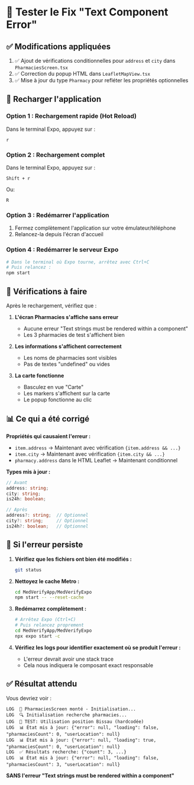# 🧪 Tester le Fix "Text Component Error"

## ✅ Modifications appliquées

1. ✅ Ajout de vérifications conditionnelles pour `address` et `city` dans `PharmaciesScreen.tsx`
2. ✅ Correction du popup HTML dans `LeafletMapView.tsx`
3. ✅ Mise à jour du type `Pharmacy` pour refléter les propriétés optionnelles

## 🔄 Recharger l'application

### Option 1 : Rechargement rapide (Hot Reload)

Dans le terminal Expo, appuyez sur :

```
r
```

### Option 2 : Rechargement complet

Dans le terminal Expo, appuyez sur :

```
Shift + r
```

Ou:

```
R
```

### Option 3 : Redémarrer l'application

1. Fermez complètement l'application sur votre émulateur/téléphone
2. Relancez-la depuis l'écran d'accueil

### Option 4 : Redémarrer le serveur Expo

```bash
# Dans le terminal où Expo tourne, arrêtez avec Ctrl+C
# Puis relancez :
npm start
```

## 🎯 Vérifications à faire

Après le rechargement, vérifiez que :

1. **L'écran Pharmacies s'affiche sans erreur**

   - Aucune erreur "Text strings must be rendered within a <Text> component"
   - Les 3 pharmacies de test s'affichent bien

2. **Les informations s'affichent correctement**

   - Les noms de pharmacies sont visibles
   - Pas de textes "undefined" ou vides

3. **La carte fonctionne**
   - Basculez en vue "Carte"
   - Les markers s'affichent sur la carte
   - Le popup fonctionne au clic

## 📊 Ce qui a été corrigé

**Propriétés qui causaient l'erreur :**

- `item.address` → Maintenant avec vérification `{item.address && ...}`
- `item.city` → Maintenant avec vérification `{item.city && ...}`
- `pharmacy.address` dans le HTML Leaflet → Maintenant conditionnel

**Types mis à jour :**

```typescript
// Avant
address: string;
city: string;
is24h: boolean;

// Après
address?: string;  // Optionnel
city?: string;     // Optionnel
is24h?: boolean;   // Optionnel
```

## 🐛 Si l'erreur persiste

1. **Vérifiez que les fichiers ont bien été modifiés :**

   ```bash
   git status
   ```

2. **Nettoyez le cache Metro :**

   ```bash
   cd MedVerifyApp/MedVerifyExpo
   npm start -- --reset-cache
   ```

3. **Redémarrez complètement :**

   ```bash
   # Arrêtez Expo (Ctrl+C)
   # Puis relancez proprement
   cd MedVerifyApp/MedVerifyExpo
   npx expo start -c
   ```

4. **Vérifiez les logs pour identifier exactement où se produit l'erreur :**
   - L'erreur devrait avoir une stack trace
   - Cela nous indiquera le composant exact responsable

## ✅ Résultat attendu

Vous devriez voir :

```
LOG  🏥 PharmaciesScreen monté - Initialisation...
LOG  🔍 Initialisation recherche pharmacies...
LOG  🧪 TEST: Utilisation position Bissau (hardcodée)
LOG  📊 État mis à jour: {"error": null, "loading": false, "pharmaciesCount": 0, "userLocation": null}
LOG  📊 État mis à jour: {"error": null, "loading": true, "pharmaciesCount": 0, "userLocation": null}
LOG  ✅ Résultats recherche: {"count": 3, ...}
LOG  📊 État mis à jour: {"error": null, "loading": false, "pharmaciesCount": 3, "userLocation": null}
```

**SANS l'erreur "Text strings must be rendered within a <Text> component"**
